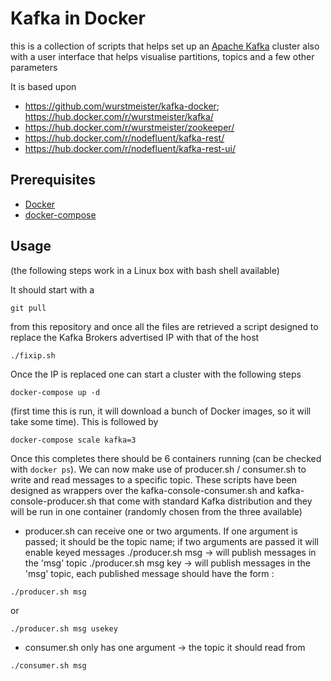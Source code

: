 # Kafka in Docker
this is a collection of scripts that helps set up an [Apache Kafka](https://kafka.apache.org) cluster also with a user interface that helps visualise partitions, topics and a few other parameters

It is based upon
 * https://github.com/wurstmeister/kafka-docker; https://hub.docker.com/r/wurstmeister/kafka/
 * https://hub.docker.com/r/wurstmeister/zookeeper/
 * https://hub.docker.com/r/nodefluent/kafka-rest/
 * https://hub.docker.com/r/nodefluent/kafka-rest-ui/
 
## Prerequisites
 * [Docker](https://store.docker.com/search?type=edition&offering=community)  
 * [docker-compose](https://docs.docker.com/compose/install/)
## Usage
(the following steps work in a Linux box with bash shell available)

It should start with a 
```
git pull
```
from this repository and once all the files are retrieved a script designed to replace the Kafka Brokers advertised IP with that of the host
```
./fixip.sh
```
Once the IP is replaced one can start a cluster with the following steps
```
docker-compose up -d
```
(first time this is run, it will download a bunch of Docker images, so it will take some time). This is followed by
```
docker-compose scale kafka=3
```
Once this completes there should be 6 containers running (can be checked with ```docker ps```).
We can now make use of producer.sh / consumer.sh to write and read messages to a specific topic. These scripts have been designed as wrappers over the kafka-console-consumer.sh and kafka-console-producer.sh that come with standard Kafka distribution and they will be run in one container (randomly chosen from the three available)

* producer.sh can receive one or two arguments. If one argument is passed; it should be the topic name; if two arguments are passed it will enable keyed messages
 ./producer.sh msg -> will publish messages in the 'msg' topic
 ./producer.sh msg key -> will publish messages in the 'msg' topic, each published message should have the form <key>:<message>
```
./producer.sh msg
```
or
```
./producer.sh msg usekey
```
* consumer.sh only has one argument -> the topic it should read from
```
./consumer.sh msg
```


